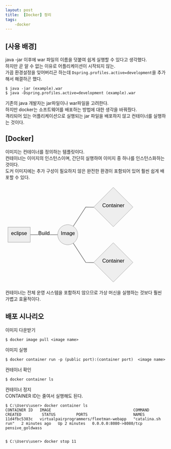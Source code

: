 ```yaml
---
layout: post
title:  [Docker] 정리
tags: 
    -docker
---
```


<h2 id="사용-배경">[사용 배경]</h2>
<p>java -jar 이후에 war 파일의 이름을 덧붙여 쉽게 실행할 수 있다고 생각했다.<br>
하지만 곧 알 수 없는 이유로 어플리케이션이 시작되지 않는.<br>
가끔 환경설정을 잊어버리곤 하는데 <code>Dspring.profiles.active=development</code>을  추가해서 해결하곤 했다.</p>
<pre><code>$ java -jar (example).war
$ java -Dspring.profiles.active=development (example).war
</code></pre>
<p>기존의 java 개발자는 jar파일이나 war파일을 고려한다.<br>
하지만 docker는 소프트웨어를 배포하는 방법에 대한 생각을 바꿔줬다.<br>
격리되어 있는 어플리케이션으로 실행되는 jar 파일을 배포하지 않고 컨테이너를 실행하는 것이다.</p>
<h2 id="docker">[Docker]</h2>
<p>이미지는 컨테이너를 정의하는 템플릿이다.<br>
컨테이너는 이미지의 인스턴스이며, 간단히 실행하여 이미지 중 하나를 인스턴스화하는 것이다.<br>
도커 이미지에는 추가 구성이 필요하지 않은 완전한 환경이 포함되어 있어 훨씬 쉽게 배포할 수 있다.</p>
<pre class=" language-mermaid"><svg id="mermaid-svg-SMtcwGdiZQLAptmk" width="100%" xmlns="http://www.w3.org/2000/svg" xmlns:xlink="http://www.w3.org/1999/xlink" height="311.90252685546875" style="max-width: 407.9012451171875px;" viewBox="0 0 407.9012451171875 311.90252685546875"><style>#mermaid-svg-SMtcwGdiZQLAptmk{font-family:"trebuchet ms",verdana,arial,sans-serif;font-size:16px;fill:#000000;}#mermaid-svg-SMtcwGdiZQLAptmk .error-icon{fill:#552222;}#mermaid-svg-SMtcwGdiZQLAptmk .error-text{fill:#552222;stroke:#552222;}#mermaid-svg-SMtcwGdiZQLAptmk .edge-thickness-normal{stroke-width:2px;}#mermaid-svg-SMtcwGdiZQLAptmk .edge-thickness-thick{stroke-width:3.5px;}#mermaid-svg-SMtcwGdiZQLAptmk .edge-pattern-solid{stroke-dasharray:0;}#mermaid-svg-SMtcwGdiZQLAptmk .edge-pattern-dashed{stroke-dasharray:3;}#mermaid-svg-SMtcwGdiZQLAptmk .edge-pattern-dotted{stroke-dasharray:2;}#mermaid-svg-SMtcwGdiZQLAptmk .marker{fill:#666;stroke:#666;}#mermaid-svg-SMtcwGdiZQLAptmk .marker.cross{stroke:#666;}#mermaid-svg-SMtcwGdiZQLAptmk svg{font-family:"trebuchet ms",verdana,arial,sans-serif;font-size:16px;}#mermaid-svg-SMtcwGdiZQLAptmk .label{font-family:"trebuchet ms",verdana,arial,sans-serif;color:#000000;}#mermaid-svg-SMtcwGdiZQLAptmk .cluster-label text{fill:#333;}#mermaid-svg-SMtcwGdiZQLAptmk .cluster-label span{color:#333;}#mermaid-svg-SMtcwGdiZQLAptmk .label text,#mermaid-svg-SMtcwGdiZQLAptmk span{fill:#000000;color:#000000;}#mermaid-svg-SMtcwGdiZQLAptmk .node rect,#mermaid-svg-SMtcwGdiZQLAptmk .node circle,#mermaid-svg-SMtcwGdiZQLAptmk .node ellipse,#mermaid-svg-SMtcwGdiZQLAptmk .node polygon,#mermaid-svg-SMtcwGdiZQLAptmk .node path{fill:#eee;stroke:#999;stroke-width:1px;}#mermaid-svg-SMtcwGdiZQLAptmk .node .label{text-align:center;}#mermaid-svg-SMtcwGdiZQLAptmk .node.clickable{cursor:pointer;}#mermaid-svg-SMtcwGdiZQLAptmk .arrowheadPath{fill:#333333;}#mermaid-svg-SMtcwGdiZQLAptmk .edgePath .path{stroke:#666;stroke-width:1.5px;}#mermaid-svg-SMtcwGdiZQLAptmk .flowchart-link{stroke:#666;fill:none;}#mermaid-svg-SMtcwGdiZQLAptmk .edgeLabel{background-color:white;text-align:center;}#mermaid-svg-SMtcwGdiZQLAptmk .edgeLabel rect{opacity:0.5;background-color:white;fill:white;}#mermaid-svg-SMtcwGdiZQLAptmk .cluster rect{fill:hsl(210,66.6666666667%,95%);stroke:#26a;stroke-width:1px;}#mermaid-svg-SMtcwGdiZQLAptmk .cluster text{fill:#333;}#mermaid-svg-SMtcwGdiZQLAptmk .cluster span{color:#333;}#mermaid-svg-SMtcwGdiZQLAptmk div.mermaidTooltip{position:absolute;text-align:center;max-width:200px;padding:2px;font-family:"trebuchet ms",verdana,arial,sans-serif;font-size:12px;background:hsl(-160,0%,93.3333333333%);border:1px solid #26a;border-radius:2px;pointer-events:none;z-index:100;}#mermaid-svg-SMtcwGdiZQLAptmk:root{--mermaid-font-family:"trebuchet ms",verdana,arial,sans-serif;}#mermaid-svg-SMtcwGdiZQLAptmk flowchart{fill:apa;}</style><g><g class="output"><g class="clusters"></g><g class="edgePaths"><g class="edgePath LS-A LE-B" style="opacity: 1;" id="L-A-B"><path class="path" d="M78.05000305175781,155.9512481689453L121.05000305175781,155.9512481689453L164.0500030517578,155.9512481689453" marker-end="url(https://stackedit.io/app#arrowhead268)" style="fill:none"></path><defs><marker id="arrowhead268" viewBox="0 0 10 10" refX="9" refY="5" markerUnits="strokeWidth" markerWidth="8" markerHeight="6" orient="auto"><path d="M 0 0 L 10 5 L 0 10 z" class="arrowheadPath" style="stroke-width: 1; stroke-dasharray: 1, 0;"></path></marker></defs></g><g class="edgePath LS-B LE-D" style="opacity: 1;" id="L-B-D"><path class="path" d="M212.69141749655685,129.61576177495473L251.95000457763672,69.47562408447266L277.4500060081482,69.97562408447266" marker-end="url(https://stackedit.io/app#arrowhead269)" style="fill:none"></path><defs><marker id="arrowhead269" viewBox="0 0 10 10" refX="9" refY="5" markerUnits="strokeWidth" markerWidth="8" markerHeight="6" orient="auto"><path d="M 0 0 L 10 5 L 0 10 z" class="arrowheadPath" style="stroke-width: 1; stroke-dasharray: 1, 0;"></path></marker></defs></g><g class="edgePath LS-B LE-F" style="opacity: 1;" id="L-B-F"><path class="path" d="M212.69141749655685,182.2867345629359L251.95000457763672,242.42687225341797L277.4500060081481,242.92687225341797" marker-end="url(https://stackedit.io/app#arrowhead270)" style="fill:none"></path><defs><marker id="arrowhead270" viewBox="0 0 10 10" refX="9" refY="5" markerUnits="strokeWidth" markerWidth="8" markerHeight="6" orient="auto"><path d="M 0 0 L 10 5 L 0 10 z" class="arrowheadPath" style="stroke-width: 1; stroke-dasharray: 1, 0;"></path></marker></defs></g></g><g class="edgeLabels"><g class="edgeLabel" style="opacity: 1;" transform="translate(121.05000305175781,155.9512481689453)"><g transform="translate(-18,-13.356249809265137)" class="label"><rect rx="0" ry="0" width="36" height="26.712499618530273"></rect><foreignObject width="36" height="26.712499618530273"><div xmlns="http://www.w3.org/1999/xhtml" style="display: inline-block; white-space: nowrap;"><span id="L-L-A-B" class="edgeLabel L-LS-A' L-LE-B">Build</span></div></foreignObject></g></g><g class="edgeLabel" style="opacity: 1;" transform=""><g transform="translate(0,0)" class="label"><rect rx="0" ry="0" width="0" height="0"></rect><foreignObject width="0" height="0"><div xmlns="http://www.w3.org/1999/xhtml" style="display: inline-block; white-space: nowrap;"><span id="L-L-B-D" class="edgeLabel L-LS-B' L-LE-D"></span></div></foreignObject></g></g><g class="edgeLabel" style="opacity: 1;" transform=""><g transform="translate(0,0)" class="label"><rect rx="0" ry="0" width="0" height="0"></rect><foreignObject width="0" height="0"><div xmlns="http://www.w3.org/1999/xhtml" style="display: inline-block; white-space: nowrap;"><span id="L-L-B-F" class="edgeLabel L-LS-B' L-LE-F"></span></div></foreignObject></g></g></g><g class="nodes"><g class="node default" style="opacity: 1;" id="flowchart-A-1114" transform="translate(43.025001525878906,155.9512481689453)"><rect rx="0" ry="0" x="-35.02499961853027" y="-23.356249809265137" width="70.04999923706055" height="46.71249961853027" class="label-container"></rect><g class="label" transform="translate(0,0)"><g transform="translate(-25.024999618530273,-13.356249809265137)"><foreignObject width="50.04999923706055" height="26.712499618530273"><div xmlns="http://www.w3.org/1999/xhtml" style="display: inline-block; white-space: nowrap;">eclipse</div></foreignObject></g></g></g><g class="node default" style="opacity: 1;" id="flowchart-B-1115" transform="translate(195.50000381469727,155.9512481689453)"><circle x="-31.450000762939453" y="-23.356249809265137" r="31.450000762939453" class="label-container"></circle><g class="label" transform="translate(0,0)"><g transform="translate(-21.450000762939453,-13.356249809265137)"><foreignObject width="42.900001525878906" height="26.712499618530273"><div xmlns="http://www.w3.org/1999/xhtml" style="display: inline-block; white-space: nowrap;">Image</div></foreignObject></g></g></g><g class="node default" style="opacity: 1;" id="flowchart-D-1117" transform="translate(338.4256286621094,69.47562408447266)"><polygon points="61.47562551498413,0 122.95125102996826,-61.47562551498413 61.47562551498413,-122.95125102996826 0,-61.47562551498413" transform="translate(-61.47562551498413,61.47562551498413)" class="label-container"></polygon><g class="label" transform="translate(0,0)"><g transform="translate(-34.95000076293945,-13.356249809265137)"><foreignObject width="69.9000015258789" height="26.712499618530273"><div xmlns="http://www.w3.org/1999/xhtml" style="display: inline-block; white-space: nowrap;">Container</div></foreignObject></g></g></g><g class="node default" style="opacity: 1;" id="flowchart-F-1119" transform="translate(338.4256286621094,242.42687225341797)"><polygon points="61.47562551498413,0 122.95125102996826,-61.47562551498413 61.47562551498413,-122.95125102996826 0,-61.47562551498413" transform="translate(-61.47562551498413,61.47562551498413)" class="label-container"></polygon><g class="label" transform="translate(0,0)"><g transform="translate(-34.95000076293945,-13.356249809265137)"><foreignObject width="69.9000015258789" height="26.712499618530273"><div xmlns="http://www.w3.org/1999/xhtml" style="display: inline-block; white-space: nowrap;">Container</div></foreignObject></g></g></g></g></g></g></svg></pre>
<p>컨테이너는 전체 운영 시스템을 포함하지 않으므로 가상 머신을 실행하는 것보다 훨씬 가볍고 효율적이다.</p>
<h2 id="배포-시나리오">배포 시나리오</h2>
<p>이미지 다운받기</p>
<pre><code>$ docker image pull &lt;image name&gt;
</code></pre>
<p>이미지 실행</p>
<pre><code>$ docker container run -p (public port):(container port)  &lt;image name&gt;
</code></pre>
<p>컨테이너 확인</p>
<pre><code>$ docker container ls
</code></pre>
<p>컨테이너 정지<br>
CONTAINER ID는  줄여서 실행해도 된다.</p>
<pre><code>$ C:\Users\user&gt; docker container ls
CONTAINER ID   IMAGE                                    COMMAND             CREATED         STATUS         PORTS                    NAMES
11d4fbc5383c   virtualpairprogrammers/fleetman-webapp   "catalina.sh run"   2 minutes ago   Up 2 minutes   0.0.0.0:8080-&gt;8080/tcp   pensive_goldwass

$ C:\Users\user&gt; docker stop 11
</code></pre>

